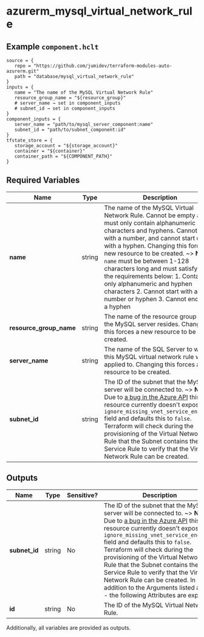 # azurerm_mysql_virtual_network_rule



## Example `component.hclt`

```hcl
source = {
   repo = "https://github.com/jumidev/terraform-modules-auto-azurerm.git"   
   path = "database/mysql_virtual_network_rule"   
}
inputs = {
   name = "The name of the MySQL Virtual Network Rule"   
   resource_group_name = "${resource_group}"   
   # server_name → set in component_inputs
   # subnet_id → set in component_inputs
}
component_inputs = {
   server_name = "path/to/mysql_server_component:name"   
   subnet_id = "path/to/subnet_component:id"   
}
tfstate_store = {
   storage_account = "${storage_account}"   
   container = "${container}"   
   container_path = "${COMPONENT_PATH}"   
}
```

## Required Variables

| Name | Type |  Description |
| ---- | --------- |  ----------- |
| **name** | string |  The name of the MySQL Virtual Network Rule. Cannot be empty and must only contain alphanumeric characters and hyphens. Cannot start with a number, and cannot start or end with a hyphen. Changing this forces a new resource to be created. ~> **NOTE:** `name` must be between 1-128 characters long and must satisfy all of the requirements below: 1. Contains only alphanumeric and hyphen characters 2. Cannot start with a number or hyphen 3. Cannot end with a hyphen | 
| **resource_group_name** | string |  The name of the resource group where the MySQL server resides. Changing this forces a new resource to be created. | 
| **server_name** | string |  The name of the SQL Server to which this MySQL virtual network rule will be applied to. Changing this forces a new resource to be created. | 
| **subnet_id** | string |  The ID of the subnet that the MySQL server will be connected to. ~> **NOTE:** Due to [a bug in the Azure API](https://github.com/Azure/azure-rest-api-specs/issues/3719) this resource currently doesn't expose the `ignore_missing_vnet_service_endpoint` field and defaults this to `false`. Terraform will check during the provisioning of the Virtual Network Rule that the Subnet contains the Service Rule to verify that the Virtual Network Rule can be created. | 



## Outputs

| Name | Type | Sensitive? | Description |
| ---- | ---- | --------- | --------- |
| **subnet_id** | string | No  | The ID of the subnet that the MySQL server will be connected to. ~> **NOTE:** Due to [a bug in the Azure API](https://github.com/Azure/azure-rest-api-specs/issues/3719) this resource currently doesn't expose the `ignore_missing_vnet_service_endpoint` field and defaults this to `false`. Terraform will check during the provisioning of the Virtual Network Rule that the Subnet contains the Service Rule to verify that the Virtual Network Rule can be created. In addition to the Arguments listed above - the following Attributes are exported: | 
| **id** | string | No  | The ID of the MySQL Virtual Network Rule. | 

Additionally, all variables are provided as outputs.
